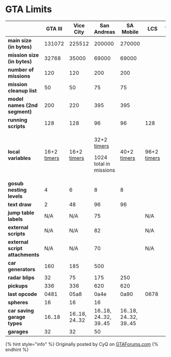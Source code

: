 # GTA Limits

|                                 | GTA III                                                            | Vice City                                                          | San Andreas                                                                                                       | SA Mobile                                                          | LCS                                                                | VCS |
| ------------------------------- | ------------------------------------------------------------------ | ------------------------------------------------------------------ | ----------------------------------------------------------------------------------------------------------------- | ------------------------------------------------------------------ | ------------------------------------------------------------------ | --- |
| **main size (in bytes)**        | 131072                                                             | 225512                                                             | 200000                                                                                                            | 270000                                                             |                                                                    |     |
| **mission size (in bytes)**     | 32768                                                              | 35000                                                              | 69000                                                                                                             | 69000                                                              |                                                                    |     |
| **number of missions**          | 120                                                                | 120                                                                | 200                                                                                                               | 200                                                                |                                                                    |     |
| **mission cleanup list**        | 50                                                                 | 50                                                                 | 75                                                                                                                | 75                                                                 |                                                                    |     |
| **model names (2nd segment)**   | 200                                                                | 220                                                                | 395                                                                                                               | 395                                                                |                                                                    |     |
| **running scripts**             | 128                                                                | 128                                                                | 96                                                                                                                | 96                                                                 | 128                                                                |     |
| **local variables**             | 16+2 [timers](../language/data-types/variables.md#timer-variables) | 16+2 [timers](../language/data-types/variables.md#timer-variables) | <p>32+2 <a href="../language/data-types/variables.md#timer-variables">timers</a></p><p>1024 total in missions</p> | 40+2 [timers](../language/data-types/variables.md#timer-variables) | 96+2 [timers](../language/data-types/variables.md#timer-variables) |     |
| **gosub nesting levels**        | 4                                                                  | 6                                                                  | 8                                                                                                                 | 8                                                                  |                                                                    |     |
| **text draw**                   | 2                                                                  | 48                                                                 | 96                                                                                                                | 96                                                                 |                                                                    |     |
| **jump table labels**           | N/A                                                                | N/A                                                                | 75                                                                                                                |                                                                    | N/A                                                                |     |
| **external scripts**            | N/A                                                                | N/A                                                                | 82                                                                                                                |                                                                    | N/A                                                                |     |
| **external script attachments** | N/A                                                                | N/A                                                                | 70                                                                                                                |                                                                    | N/A                                                                |     |
| **car generators**              | 160                                                                | 185                                                                | 500                                                                                                               |                                                                    |                                                                    |     |
| **radar blips**                 | 32                                                                 | 75                                                                 | 175                                                                                                               | 250                                                                |                                                                    |     |
| **pickups**                     | 336                                                                | 336                                                                | 620                                                                                                               | 620                                                                |                                                                    |     |
| **last opcode**                 | 0481                                                               | 05a8                                                               | 0a4e                                                                                                              | 0a90                                                               | 0678                                                               |     |
| **spheres**                     | 16                                                                 | 16                                                                 | 16                                                                                                                |                                                                    |                                                                    |     |
| **car saving garage types**     | 16..18                                                             | 16..18, 24..32                                                     | 16..18, 24..32, 39..45                                                                                            | 16..18, 24..32, 39..45                                             |                                                                    |     |
| **garages**                     | 32                                                                 | 32                                                                 | 50                                                                                                                |                                                                    |                                                                    |     |

{% hint style="info" %}
Originally posted by CyQ on [GTAForums.com](http://www.gtaforums.com/index.php?showtopic=213017\&view=findpost\&p=3145932)
{% endhint %}
